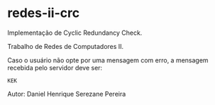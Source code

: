 # redes-ii-crc

Implementação de Cyclic Redundancy Check.

Trabalho de Redes de Computadores II.

Caso o usuário não opte por uma mensagem com erro, a mensagem recebida pelo servidor deve ser:

```
KEK
```

Autor: Daniel Henrique Serezane Pereira